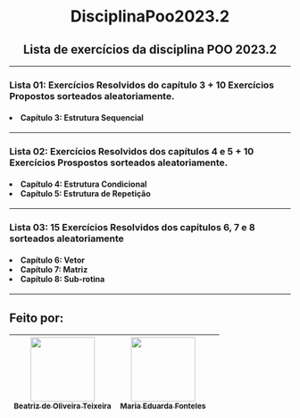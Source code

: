 
<h1 align="center"> DisciplinaPoo2023.2 </h1>

<h2 align="center"> Lista de exercícios da disciplina POO 2023.2 </h2>




-----------------------------------------------------------
### Lista 01: Exercícios Resolvidos do capítulo 3 + 10 Exercícios Propostos sorteados aleatoriamente. 

<h4> <li> Capítulo 3: Estrutura Sequencial </li> </h4> <p>                                                                                                  
  
---------------------------------------------------------------


  
### Lista 02: Exercícios Resolvidos dos capítulos 4 e 5 + 10 Exercícios Prospostos sorteados aleatoriamente.<p>
<h4> <li> Capítulo 4: Estrutura Condicional </li>
<li>Capítulo 5: Estrutura de Repetição </li> </h4> <p>


------------------------------------------------------------


### Lista 03: 15 Exercícios Resolvidos dos capítulos 6, 7 e 8 sorteados aleatoriamente
<h4> <li> Capítulo 6: Vetor </li>
<li>Capítulo 7: Matriz </li>
<li> Capítulo 8: Sub-rotina </li> </h4> <p>

  
-------------------------------------------------------------


## Feito por: 


| [<img loading="lazy" src="https://avatars.githubusercontent.com/u/143532366?v=4" width=115><br><sub>Beatriz de Oliveira Teixeira</sub>](https://github.com/BiaOlit) |  [<img loading="lazy" src="https://avatars.githubusercontent.com/u/142603808?v=4" width=115><br><sub>Maria Eduarda Fonteles</sub>](https://github.com/dudafonteles) ||
| :---: | :---: | :---: |






